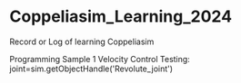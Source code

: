 # Coppeliasim_Learning_2024
 Record or Log of learning Coppeliasim


Programming Sample 1
Velocity Control
Testing: 
    joint=sim.getObjectHandle('Revolute_joint')

